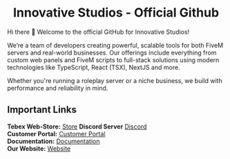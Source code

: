 <h1 align="center">Innovative Studios - Official Github</h1>

Hi there 👋 Welcome to the official GitHub for Innovative Studios!

We’re a team of developers creating powerful, scalable tools for both FiveM servers and real-world businesses. Our offerings include everything from custom web panels and FiveM scripts to full-stack solutions using modern technologies like TypeScript, React (TSX), NextJS and more.

Whether you're running a roleplay server or a niche business, we build with performance and reliability in mind.
## Important Links
**Tebex Web-Store:** [Store](https://store.ivs.dev)
**Discord Server** [Discord](https://discord.ivs.dev)<br>
**Customer Portal:** [Customer Portal](https://setup.ivs.dev) <br>
**Documentation:** [Documentation](https://docs.ivs.dev)<br>
**Our Website:** [Website](https://ivs.dev)<br>
